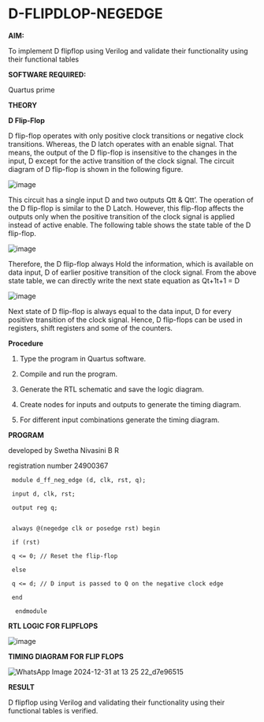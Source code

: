 # D-FLIPDLOP-NEGEDGE

**AIM:**

To implement  D flipflop using Verilog and validate their functionality using their functional tables

**SOFTWARE REQUIRED:**

Quartus prime

**THEORY**

**D Flip-Flop**

D flip-flop operates with only positive clock transitions or negative clock transitions. Whereas, the D latch operates with an enable signal. That means, the output of the D flip-flop is insensitive to the changes in the input, D except for the active transition of the clock signal. The circuit diagram of D flip-flop is shown in the following figure.

![image](https://github.com/naavaneetha/D-FLIPDLOP-NEGEDGE/assets/154305477/48c81fe8-bc3f-40e7-95e2-519fc155ad51)

This circuit has a single input D and two outputs Qtt & Qtt’. The operation of the D flip-flop is similar to the D Latch. However, this flip-flop affects the outputs only when the positive transition of the clock signal is applied instead of active enable. The following table shows the state table of the D flip-flop.

![image](https://github.com/naavaneetha/D-FLIPDLOP-NEGEDGE/assets/154305477/e5f3fda7-68ec-4a3a-a0a4-cf6f9cc4ab55)

Therefore, the D flip-flop always Hold the information, which is available on data input, D of earlier positive transition of the clock signal. From the above state table, we can directly write the next state equation as Qt+1t+1 = D

![image](https://github.com/naavaneetha/D-FLIPDLOP-NEGEDGE/assets/154305477/8592c0d8-2917-4142-91b9-d6c30dd891d2)

Next state of D flip-flop is always equal to the data input, D for every positive transition of the clock signal. Hence, D flip-flops can be used in registers, shift registers and some of the counters.

**Procedure**

1. Type the program in Quartus software.

2. Compile and run the program.

3. Generate the RTL schematic and save the logic diagram.

4. Create nodes for inputs and outputs to generate the timing diagram.

5. For different input combinations generate the timing diagram.

**PROGRAM**



developed by Swetha Nivasini B R





registration number 24900367





 ```
  module d_ff_neg_edge (d, clk, rst, q);
  
  input d, clk, rst;
  
  output reg q;
  

  always @(negedge clk or posedge rst) begin
  
  if (rst)
  
  q <= 0; // Reset the flip-flop

  else

  q <= d; // D input is passed to Q on the negative clock edge

  end

   endmodule
```






**RTL LOGIC FOR FLIPFLOPS**



![image](https://github.com/user-attachments/assets/a855e0eb-ea35-487e-bc86-17f22be0d0e5)



**TIMING DIAGRAM FOR FLIP FLOPS**


![WhatsApp Image 2024-12-31 at 13 25 22_d7e96515](https://github.com/user-attachments/assets/8f1e4a38-6b99-42ef-8618-a4bc5e070c1b)





**RESULT**


D flipflop using Verilog and validating their functionality using their functional tables is verified.
